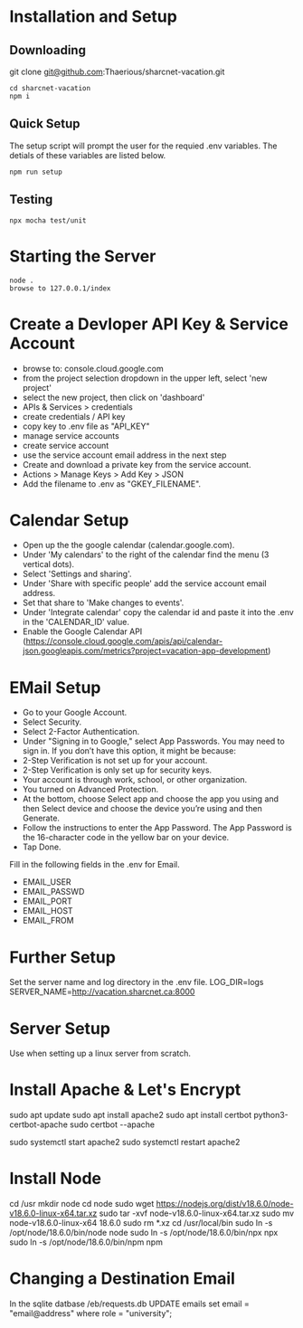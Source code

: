 # Installation and Setup

## Downloading

git clone git@github.com:Thaerious/sharcnet-vacation.git

    cd sharcnet-vacation    
    npm i

## Quick Setup
The setup script will prompt the user for the requied .env variables.
The detials of these variables are listed below.

    npm run setup

## Testing
    npx mocha test/unit


Starting the Server
===================
    node .
    browse to 127.0.0.1/index


Create a Devloper API Key & Service Account
===========================================

* browse to: console.cloud.google.com
* from the project selection dropdown in the upper left, select 'new project'
* select the new project, then click on 'dashboard'
* APIs & Services > credentials
* create credentials / API key
* copy key to .env file as "API_KEY"
* manage service accounts
* create service account
* use the service account email address in the next step
* Create and download a private key from the service account.
* Actions > Manage Keys > Add Key > JSON
* Add the filename to .env as "GKEY_FILENAME".

Calendar Setup
==============

* Open up the the google calendar (calendar.google.com).
* Under 'My calendars' to the right of the calendar find the menu (3 vertical dots).
* Select 'Settings and sharing'.
* Under 'Share with specific people' add the service account email address.
* Set that share to 'Make changes to events'.
* Under 'Integrate calendar' copy the calendar id and paste it into the .env in the 'CALENDAR_ID' value.
* Enable the Google Calendar API (https://console.cloud.google.com/apis/api/calendar-json.googleapis.com/metrics?project=vacation-app-development)

EMail Setup
===========

* Go to your Google Account.
* Select Security.
* Select 2-Factor Authentication.
* Under "Signing in to Google," select App Passwords. You may need to sign in. If you don’t have this option, it might be because:
* 2-Step Verification is not set up for your account.
* 2-Step Verification is only set up for security keys.
* Your account is through work, school, or other organization.
* You turned on Advanced Protection.
* At the bottom, choose Select app and choose the app you using and then Select device and choose the device you’re using and then Generate.
* Follow the instructions to enter the App Password. The App Password is the 16-character code in the yellow bar on your device.
* Tap Done.

Fill in the following fields in the .env for Email.
- EMAIL_USER
- EMAIL_PASSWD
- EMAIL_PORT
- EMAIL_HOST
- EMAIL_FROM

Further Setup
=============
Set the server name and log directory in the .env file.
LOG_DIR=logs
SERVER_NAME=http://vacation.sharcnet.ca:8000

Server Setup
============
Use when setting up a linux server from scratch.

Install Apache & Let's Encrypt
==============================
sudo apt update
sudo apt install apache2
sudo apt install certbot python3-certbot-apache
sudo certbot --apache

sudo systemctl start apache2
sudo systemctl restart apache2 

Install Node
============
cd /usr
mkdir node
cd node
sudo wget https://nodejs.org/dist/v18.6.0/node-v18.6.0-linux-x64.tar.xz
sudo tar -xvf node-v18.6.0-linux-x64.tar.xz
sudo mv node-v18.6.0-linux-x64 18.6.0
sudo rm *.xz
cd /usr/local/bin
sudo ln -s /opt/node/18.6.0/bin/node node
sudo ln -s /opt/node/18.6.0/bin/npx npx
sudo ln -s /opt/node/18.6.0/bin/npm npm

Changing a Destination Email
============================
In the sqlite datbase /eb/requests.db
UPDATE emails set email = "email@address" where role = "university";